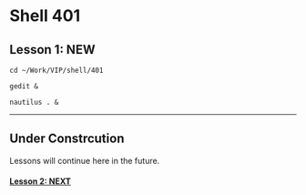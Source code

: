 # Shell 401
## Lesson 1: NEW

`cd ~/Work/VIP/shell/401`

`gedit &`

`nautilus . &`
___

## Under Constrcution
Lessons will continue here in the future.

#### [Lesson 2: NEXT](https://github.com/inkVerb/vip/blob/master/401-shell/Lesson-02.md)
